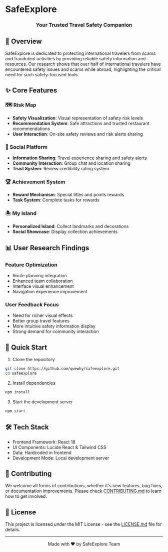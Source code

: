 # SafeExplore

<div align="center">

### Your Trusted Travel Safety Companion

</div>

## 📖 Overview

SafeExplore is dedicated to protecting international travelers from scams and fraudulent activities by providing reliable safety information and resources. Our research shows that over half of international travelers have encountered safety issues and scams while abroad, highlighting the critical need for such safety-focused tools.

## ✨ Core Features

### 🗺️ Risk Map
- **Safety Visualization**: Visual representation of safety risk levels
- **Recommendation System**: Safe attractions and trusted restaurant recommendations
- **User Interaction**: On-site safety reviews and risk alerts sharing

### 👥 Social Platform
- **Information Sharing**: Travel experience sharing and safety alerts
- **Community Interaction**: Group chat and location sharing
- **Trust System**: Review credibility rating system

### 🏆 Achievement System
- **Reward Mechanism**: Special titles and points rewards
- **Task System**: Complete tasks for rewards

### 🏝️ My Island
- **Personalized Island**: Collect landmarks and decorations
- **Social Showcase**: Display collection achievements

## 📊 User Research Findings

### Feature Optimization
- Route planning integration
- Enhanced team collaboration
- Interface visual enhancement
- Navigation experience improvement

### User Feedback Focus
- Need for richer visual effects
- Better group travel features
- More intuitive safety information display
- Strong demand for community interaction

## 🚀 Quick Start

1. Clone the repository
```bash
git clone https://github.com/qwewhy/safeexplore.git
cd safeexplore
```

2. Install dependencies
```bash
npm install
```

3. Start the development server
```bash
npm start
```

## 🛠️ Tech Stack

- Frontend Framework: React 18
- UI Components: Lucide React & Tailwind CSS
- Data: Hardcoded in frontend
- Development Mode: Local development server

## 🤝 Contributing

We welcome all forms of contributions, whether it's new features, bug fixes, or documentation improvements. Please check [CONTRIBUTING.md](CONTRIBUTING.md) to learn how to get involved.

## 📄 License

This project is licensed under the MIT License - see the [LICENSE.md](LICENSE.md) file for details.

---

<div align="center">
  Made with ❤️ by SafeExplore Team
</div>